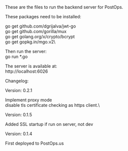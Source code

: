 These are the files to run the backend server for PostOps.

These packages need to be installed:

go get github.com/dgrijalva/jwt-go\
go get github.com/gorilla/mux\
go get golang.org/x/crypto/bcrypt\
go get gopkg.in/mgo.v2\

Then run the server:\
go run *.go

The server is available at:\
http://localhost:6026


Changelog:

Version: 0.2.1

Implement proxy mode\
disable tls certificate checking as https client.\


Version: 0.1.5

Added SSL startup if run on server, not dev

Version: 0.1.4

First deployed to PostOps.us